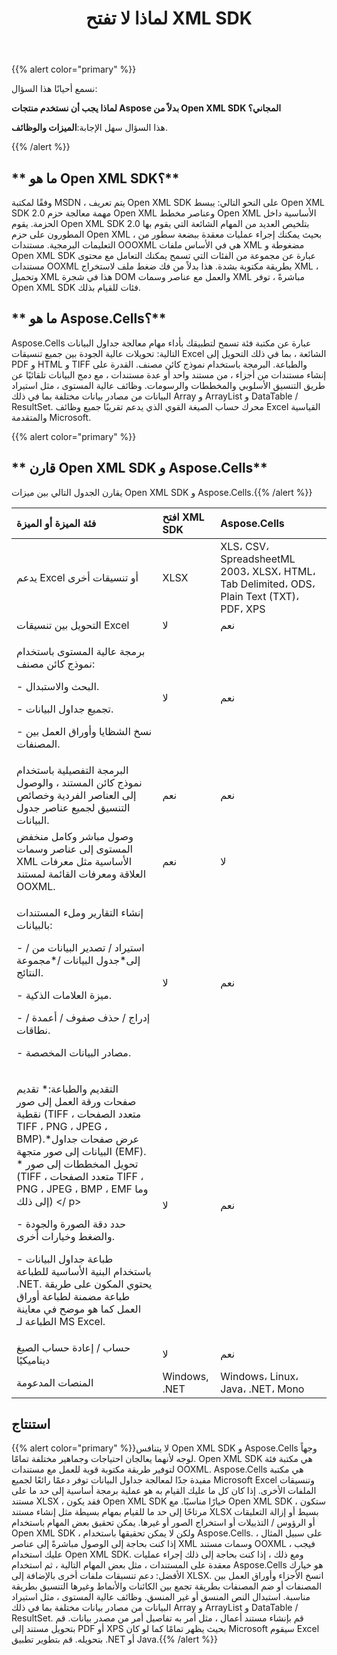 ﻿---
title: لماذا لا تفتح XML SDK
type: docs
weight: 20
url: /ar/java/why-not-open-xml-sdk/
---
{{% alert color="primary" %}} 

نسمع أحيانًا هذا السؤال:

**لماذا يجب أن نستخدم منتجات Aspose بدلاً من Open XML SDK المجاني؟**

 هذا السؤال سهل الإجابة:**الميزات والوظائف**.

{{% /alert %}} 
## ** ما هو Open XML SDK؟**
وفقًا لمكتبة MSDN ، يتم تعريف Open XML SDK على النحو التالي: يبسط Open XML SDK 2.0 مهمة معالجة حزم Open XML وعناصر مخطط Open XML الأساسية داخل الحزمة. يقوم Open XML SDK 2.0 بتلخيص العديد من المهام الشائعة التي يقوم بها المطورون على حزم Open XML ، بحيث يمكنك إجراء عمليات معقدة ببضعة سطور من التعليمات البرمجية. مستندات OOOXML هي في الأساس ملفات XML مضغوطة و Open XML SDK عبارة عن مجموعة من الفئات التي تسمح يمكنك التعامل مع محتوى مستندات OOXML بطريقة مكتوبة بشدة. هذا بدلاً من فك ضغط ملف لاستخراج XML ، وتحميل XML هذا في شجرة DOM والعمل مع عناصر وسمات XML مباشرةً ، توفر Open XML SDK فئات للقيام بذلك.
## ** ما هو Aspose.Cells؟**
Aspose.Cells عبارة عن مكتبة فئة تسمح لتطبيقك بأداء مهام معالجة جداول البيانات التالية: تحويلات عالية الجودة بين جميع تنسيقات Excel الشائعة ، بما في ذلك التحويل إلى PDF و HTML و TIFF والطباعة. البرمجة باستخدام نموذج كائن مصنف. القدرة على إنشاء مستندات من أجزاء ، من مستند واحد أو عدة مستندات ، مع دمج البيانات تلقائيًا عن طريق التنسيق الأسلوبي والمخططات والرسومات. وظائف عالية المستوى ، مثل استيراد البيانات من مصادر بيانات مختلفة بما في ذلك Array و ArrayList و DataTable / ResultSet. محرك حساب الصيغة القوي الذي يدعم تقريبًا جميع وظائف Excel القياسية والمتقدمة Microsoft.

{{% alert color="primary" %}}
## ** قارن Open XML SDK و Aspose.Cells**
 يقارن الجدول التالي بين ميزات Open XML SDK و Aspose.Cells.{{% /alert %}}

|**فئة الميزة أو الميزة**|**افتح XML SDK**|**Aspose.Cells**|
|:- |:- |:- |
|يدعم Excel أو تنسيقات أخرى|XLSX|XLS، CSV، SpreadsheetML 2003، XLSX، HTML، Tab Delimited، ODS، Plain Text (TXT)، PDF، XPS|
|التحويل بين تنسيقات Excel|لا|نعم|
|<p>برمجة عالية المستوى باستخدام نموذج كائن مصنف:</p><p>- البحث والاستبدال.</p><p>- تجميع جداول البيانات.</p><p>- نسخ الشظايا وأوراق العمل بين المصنفات.</p>|لا|نعم|
|البرمجة التفصيلية باستخدام نموذج كائن المستند ، والوصول إلى العناصر الفردية وخصائص التنسيق لجميع عناصر جدول البيانات.|نعم|نعم|
|وصول مباشر وكامل منخفض المستوى إلى عناصر وسمات XML الأساسية مثل معرفات العلاقة ومعرفات القائمة لمستند OOXML.|نعم|لا|
|<p>إنشاء التقارير وملء المستندات بالبيانات:</p><p>- استيراد / تصدير البيانات من / إلى*جدول البيانات /*مجموعة النتائج.</p><p>- ميزة العلامات الذكية.</p><p>- إدراج / حذف صفوف / أعمدة / نطاقات.</p><p>- مصادر البيانات المخصصة.</p>|لا|نعم|
|<p>التقديم والطباعة:* تقديم صفحات ورقة العمل إلى صور نقطية (TIFF ، متعدد الصفحات TIFF ، PNG ، JPEG ، BMP).*عرض صفحات جداول البيانات إلى صور متجهة (EMF). * تحويل المخططات إلى صور (TIFF ، متعدد الصفحات TIFF ، PNG ، JPEG ، BMP ، EMF وما إلى ذلك) </ p> <p> - حدد دقة الصورة والجودة والضغط وخيارات أخرى. </p> <p> - طباعة جداول البيانات باستخدام البنية الأساسية للطباعة .NET. يحتوي المكون على طريقة طباعة مضمنة لطباعة أوراق العمل كما هو موضح في معاينة الطباعة لـ MS Excel. </p>|لا|نعم|
|حساب / إعادة حساب الصيغ ديناميكيًا| لا| نعم|
|المنصات المدعومة|Windows, .NET|Windows، Linux، Java، .NET، Mono|
## **استنتاج**
  {{% alert color="primary" %}}لا يتنافس Open XML SDK و Aspose.Cells وجهاً لوجه لأنهما يعالجان احتياجات وجماهير مختلفة تمامًا. Open XML SDK هي مكتبة فئة لتوفير طريقة مكتوبة قوية للعمل مع مستندات OOXML. Aspose.Cells هي مكتبة مفيدة جدًا لمعالجة جداول البيانات توفر دعمًا رائعًا لجميع Microsoft Excel وتنسيقات الملفات الأخرى. إذا كان كل ما عليك القيام به هو عملية برمجة أساسية إلى حد ما على مستند XLSX ، فقد يكون Open XML SDK خيارًا مناسبًا. مع Open XML SDK ، ستكون مرتاحًا إلى حد ما للقيام بمهام بسيطة مثل إنشاء مستند XLSX بسيط أو إزالة التعليقات أو الرؤوس / التذييلات أو استخراج الصور أو غيرها. يمكن تحقيق بعض المهام باستخدام Open XML SDK ، ولكن لا يمكن تحقيقها باستخدام Aspose.Cells. على سبيل المثال ، إذا كنت بحاجة إلى الوصول مباشرةً إلى عناصر XML وسمات مستند OOXML ، فيجب عليك استخدام Open XML SDK. ومع ذلك ، إذا كنت بحاجة إلى ذلك إجراء عمليات معقدة على المستندات ، مثل بعض المهام التالية ، ثم استخدام Aspose.Cells هو خيارك الأفضل: دعم تنسيقات ملفات أخرى بالإضافة إلى XLSX. انسخ الأجزاء وأوراق العمل بين المصنفات أو ضم المصنفات بطريقة تجمع بين الكائنات والأنماط وغيرها التنسيق بطريقة مناسبة. استبدال النص المنسق أو غير المنسق. وظائف عالية المستوى ، مثل استيراد البيانات من مصادر بيانات مختلفة بما في ذلك Array و ArrayList و DataTable / ResultSet. قم بإنشاء مستند أعمال ، مثل أمر به تفاصيل أمر من مصدر بيانات. قم بتحويل مستند إلى PDF أو XPS بحيث يظهر تمامًا كما لو كان Microsoft سيقوم Excel بتحويله. قم بتطوير تطبيق .NET أو Java.{{% /alert %}}
